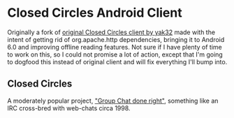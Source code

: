 # Closed Circles Android Client

Originally a fork of [original Closed Circles client by yak32](https://github.com/yak32/ClosedCirclesAndroid)
made with the intent of getting rid of org.apache.http dependencies, bringing it to Android 6.0 and improving
offline reading features. Not sure if I have plenty of time to work on this, so I could not promise a lot of
action, except that I'm going to dogfood this instead of original client and will fix everything I'll bump into.

## Closed Circles

A moderately popular project, ["Group Chat done right"](http://closedcircles.com), something like an IRC cross-bred with web-chats circa 1998.

